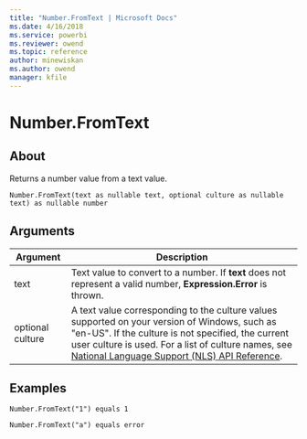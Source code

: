```yaml
---
title: "Number.FromText | Microsoft Docs"
ms.date: 4/16/2018
ms.service: powerbi
ms.reviewer: owend
ms.topic: reference
author: minewiskan
ms.author: owend
manager: kfile
---
```

# Number.FromText

  
## About  
Returns a number value from a text value.  
  
```  
Number.FromText(text as nullable text, optional culture as nullable text) as nullable number  
```  
  
## Arguments  
  
|Argument|Description|  
|------------|---------------|  
|text|Text value to convert to a number. If **text** does not represent a valid number, **Expression.Error** is thrown.|  
|optional culture|A text value corresponding to the culture values supported on your version of Windows, such as "en-US". If the culture is not specified, the current user culture is used. For a list of culture names, see [National Language Support (NLS) API Reference](http://msdn.microsoft.com/en-us/goglobal/bb896001.aspx).|  
  
## Examples  
  
```  
Number.FromText("1") equals 1  
```  
  
```  
Number.FromText("a") equals error  
```  
